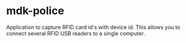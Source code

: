 mdk-police
===

Application to capture RFID card id's with device id. This allows you to connect several RFID USB readers to a single computer.
